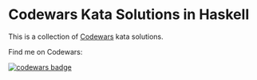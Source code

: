 # Codewars Kata Solutions in Haskell
This is a collection of [Codewars](https://www.codewars.com/) kata solutions.

Find me on Codewars: 

[![codewars badge](https://www.codewars.com/users/Linyxus/badges/small)](https://www.codewars.com/users/Linyxus)
